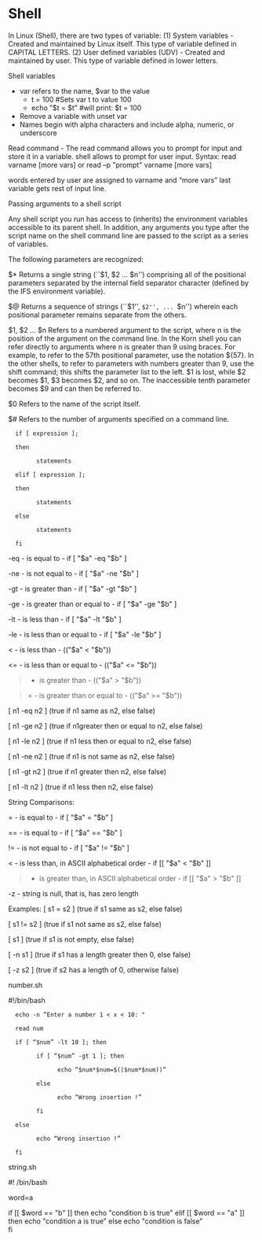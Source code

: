 # Shell




In Linux (Shell), there are two types of variable:
(1) System variables - Created and maintained by Linux itself. This type of variable defined in CAPITAL LETTERS.
(2) User defined variables (UDV) - Created and maintained by user. This type of variable defined in lower letters.

Shell variables 
- var refers to the name, $var to the value
    - t = 100  #Sets var t to value 100
    - echo ”\$t = $t” #will print: $t = 100
- Remove a variable with unset var
- Names begin with alpha characters and include alpha, numeric, or underscore



Read command - The read command allows you to prompt for input and store it in a variable. shell allows to prompt for user input.
Syntax: 
read varname [more vars] 
or
read –p "prompt" varname [more vars]

words entered by user are assigned to varname and “more vars”
last variable gets rest of input line.

Passing arguments to a shell script

Any shell script you run has access to (inherits) the environment variables accessible to its parent shell. In addition, any arguments you type after the script name on the shell command line are passed to the script as a series of variables.

The following parameters are recognized:


$*
Returns a single string (``$1, $2 ... $n'') comprising all of the positional parameters separated by the internal field separator character (defined by the IFS environment variable).

$@
Returns a sequence of strings (``$1'', ``$2'', ... ``$n'') wherein each positional parameter remains separate from the others.

$1, $2 ... $n
Refers to a numbered argument to the script, where n is the position of the argument on the command line. In the Korn shell you can refer directly to arguments where n is greater than 9 using braces. For example, to refer to the 57th positional parameter, use the notation ${57}. In the other shells, to refer to parameters with numbers greater than 9, use the shift command; this shifts the parameter list to the left. $1 is lost, while $2 becomes $1, $3 becomes $2, and so on. The inaccessible tenth parameter becomes $9 and can then be referred to.

$0
Refers to the name of the script itself.

$#
Refers to the number of arguments specified on a command line.


      if [ expression ];

      then

            statements

      elif [ expression ];

      then

            statements

      else

            statements

      fi



-eq - is equal to - if [ "$a" -eq "$b" ]

-ne - is not equal to - if [ "$a" -ne "$b" ]

-gt - is greater than - if [ "$a" -gt "$b" ]

-ge - is greater than or equal to - if [ "$a" -ge "$b" ]

-lt - is less than - if [ "$a" -lt "$b" ]

-le - is less than or equal to - if [ "$a" -le "$b" ]

< - is less than - (("$a" < "$b"))

<= - is less than or equal to - (("$a" <= "$b"))

> - is greater than - (("$a" > "$b"))

>= - is greater than or equal to - (("$a" >= "$b"))


[ n1 -eq n2 ]  (true if n1 same as n2, else false)

[ n1 -ge n2 ]  (true if n1greater then or equal to n2, else false)

[ n1 -le n2 ]  (true if n1 less then or equal to n2, else false)

[ n1 -ne n2 ]  (true if n1 is not same as n2, else false)

[ n1 -gt n2 ]  (true if n1 greater then n2, else false)

[ n1 -lt n2 ]  (true if n1 less then n2, else false)


String Comparisons:

= - is equal to - if [ "$a" = "$b" ]

== - is equal to - if [ "$a" == "$b" ]

!= - is not equal to - if [ "$a" != "$b" ]

< - is less than, in ASCII alphabetical order - if [[ "$a" < "$b" ]]

> - is greater than, in ASCII alphabetical order - if [[ "$a" > "$b" ]]


-z - string is null, that is, has zero length





Examples:
[ s1 = s2 ]  (true if s1 same as s2, else false)

[ s1 != s2 ]  (true if s1 not same as s2, else false)

[ s1 ]   (true if s1 is not empty, else false)

[ -n s1 ]   (true if s1 has a length greater then 0, else false)

[ -z s2 ]   (true if s2 has a length of 0, otherwise false)


number.sh

#!/bin/bash

      echo -n “Enter a number 1 < x < 10: "

      read num

      if [ “$num” -lt 10 ]; then

            if [ “$num” -gt 1 ]; then

                  echo “$num*$num=$(($num*$num))”

            else

                  echo “Wrong insertion !”

            fi

      else

            echo “Wrong insertion !”

      fi
string.sh

#! /bin/bash

word=a

if  [[ $word == "b" ]]
then
  echo "condition b is true"
elif [[ $word == "a" ]]
then 
  echo "condition a is true" 
else
  echo "condition is false"    
fi

